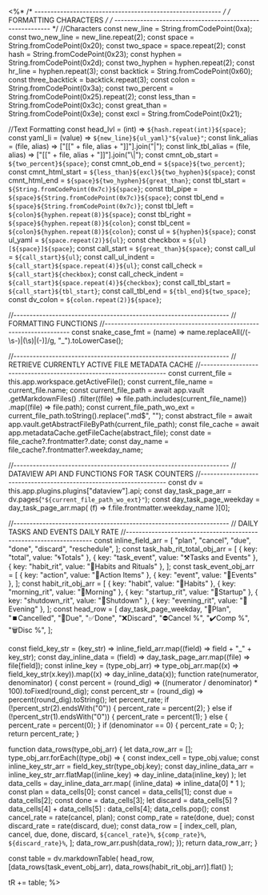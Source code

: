 <%*
/* ---------------------------------------------------------- */
/*                    FORMATTING CHARACTERS                   */
/* ---------------------------------------------------------- */
//Characters
const new_line = String.fromCodePoint(0xa);
const two_new_line = new_line.repeat(2);
const space = String.fromCodePoint(0x20);
const two_space = space.repeat(2);
const hash = String.fromCodePoint(0x23);
const hyphen = String.fromCodePoint(0x2d);
const two_hyphen = hyphen.repeat(2);
const hr_line = hyphen.repeat(3);
const backtick = String.fromCodePoint(0x60);
const three_backtick = backtick.repeat(3);
const colon = String.fromCodePoint(0x3a);
const two_percent = String.fromCodePoint(0x25).repeat(2);
const less_than = String.fromCodePoint(0x3c);
const great_than = String.fromCodePoint(0x3e);
const excl = String.fromCodePoint(0x21);

//Text Formatting
const head_lvl = (int) => `${hash.repeat(int)}${space}`;
const yaml_li = (value) => `${new_line}${ul_yaml}"${value}"`;
const link_alias = (file, alias) => ["[[" + file, alias + "]]"].join("|");
const link_tbl_alias = (file, alias) => ["[[" + file, alias + "]]"].join("\\|");
const cmnt_ob_start = `${two_percent}${space}`;
const cmnt_ob_end = `${space}${two_percent}`;
const cmnt_html_start = `${less_than}${excl}${two_hyphen}${space}`;
const cmnt_html_end = `${space}${two_hyphen}${great_than}`;
const tbl_start = `${String.fromCodePoint(0x7c)}${space}`;
const tbl_pipe = `${space}${String.fromCodePoint(0x7c)}${space}`;
const tbl_end = `${space}${String.fromCodePoint(0x7c)}`;
const tbl_left = `${colon}${hyphen.repeat(8)}${space}`;
const tbl_right = `${space}${hyphen.repeat(8)}${colon}`;
const tbl_cent = `${colon}${hyphen.repeat(8)}${colon}`;
const ul = `${hyphen}${space}`;
const ul_yaml = `${space.repeat(2)}${ul}`;
const checkbox = `${ul}[${space}]${space}`;
const call_start = `${great_than}${space}`;
const call_ul = `${call_start}${ul}`;
const call_ul_indent = `${call_start}${space.repeat(4)}${ul}`;
const call_check = `${call_start}${checkbox}`;
const call_check_indent = `${call_start}${space.repeat(4)}${checkbox}`;
const call_tbl_start = `${call_start}${tbl_start}`;
const call_tbl_end = `${tbl_end}${two_space}`;
const dv_colon = `${colon.repeat(2)}${space}`;

//-------------------------------------------------------------------
// FORMATTING FUNCTIONS
//-------------------------------------------------------------------
const snake_case_fmt = (name) =>
  name.replaceAll(/(\-\s\-)|(\s)|(\-)]/g, "_").toLowerCase();

//-------------------------------------------------------------------
// RETRIEVE CURRENTLY ACTIVE FILE METADATA CACHE
//-------------------------------------------------------------------
const current_file = this.app.workspace.getActiveFile();
const current_file_name = current_file.name;
const current_file_path = await app.vault
  .getMarkdownFiles()
  .filter((file) => file.path.includes(current_file_name))
  .map((file) => file.path);
const current_file_path_wo_ext = current_file_path.toString().replace("\.md$", "");
const abstract_file = await app.vault.getAbstractFileByPath(current_file_path);
const file_cache = await app.metadataCache.getFileCache(abstract_file);
const date = file_cache?.frontmatter?.date;
const day_name = file_cache?.frontmatter?.weekday_name;

//-------------------------------------------------------------------
// DATAVIEW API AND FUNCTIONS FOR TASK COUNTERS
//-------------------------------------------------------------------
const dv = this.app.plugins.plugins["dataview"].api;
const day_task_page_arr = dv.pages(`"${current_file_path_wo_ext}"`);
const day_task_page_weekday = day_task_page_arr.map(
  (f) => f.file.frontmatter.weekday_name
)[0];

//-------------------------------------------------------------------
// DAILY TASKS AND EVENTS DAILY RATE
//-------------------------------------------------------------------
const inline_field_arr = [
  "plan",
  "cancel",
  "due",
  "done",
  "discard",
  "reschedule",
];
const task_hab_rit_total_obj_arr = [
  { key: "total", value: "🌀Totals" },
  { key: "task_event", value: "⚒️Tasks and Events" },
  { key: "habit_rit", value: "🤖Habits and Rituals" },
];
const task_event_obj_arr = [
  { key: "action", value: "🔨Action Items" },
  { key: "event", value: "🤝Events" },
];
const habit_rit_obj_arr = [
  { key: "habit", value: "🦿Habits" },
  { key: "morning_rit", value: "🍵Morning" },
  { key: "startup_rit", value: "🌇Startup" },
  { key: "shutdown_rit", value: "🌆Shutdown" },
  { key: "evening_rit", value: "🛌Evening" },
];
const head_row = [
  day_task_page_weekday,
  "🧩Plan",
  "⏹️Cancelled",
  "📆Due",
  "✅Done",
  "❌Discard",
  "⛔Cancel %",
  "✔️Comp %",
  "🗑️Disc %",
];

const field_key_str = (key_str) =>
  inline_field_arr.map((field) => field + "_" + key_str);
const day_inline_data = (field) => day_task_page_arr.map((file) => file[field]);
const inline_key = (type_obj_arr) =>
  type_obj_arr.map((x) => field_key_str(x.key)).map((x) => day_inline_data(x));
function rate(numerator, denominator) {
  const percent = (round_dig) =>
    ((numerator / denominator) * 100).toFixed(round_dig);
  const percent_str = (round_dig) => percent(round_dig).toString();
  let percent_rate;
  if (!percent_str(2).endsWith("0")) {
    percent_rate = percent(2);
  } else if (!percent_str(1).endsWith("0")) {
    percent_rate = percent(1);
  } else {
    percent_rate = percent(0);
  }
  if (denominator == 0) {
    percent_rate = 0;
  };
  return percent_rate;
}

function data_rows(type_obj_arr) {
  let data_row_arr = [];
  type_obj_arr.forEach((type_obj) => {
    const index_cell = type_obj.value;
    const inline_key_str_arr = field_key_str(type_obj.key);
    const day_inline_data_arr = inline_key_str_arr.flatMap((inline_key) =>
      day_inline_data(inline_key)
    );
    let data_cells = day_inline_data_arr.map(
      (inline_data) => inline_data[0] * 1
    );
    const plan = data_cells[0];
    const cancel = data_cells[1];
    const due = data_cells[2];
    const done = data_cells[3];
    let discard = data_cells[5] ? data_cells[4] + data_cells[5] : data_cells[4];
    data_cells.pop();
    const cancel_rate = rate(cancel, plan);
    const comp_rate = rate(done, due);
    const discard_rate = rate(discard, due);
    const data_row = [
      index_cell,
      plan,
      cancel,
      due,
      done,
      discard,
      `${cancel_rate}%`,
      `${comp_rate}%`,
      `${discard_rate}%`,
    ];
    data_row_arr.push(data_row);
  });
  return data_row_arr;
}

const table = dv.markdownTable(
  head_row,
  [data_rows(task_event_obj_arr), data_rows(habit_rit_obj_arr)].flat()
);

tR += table;
%>
